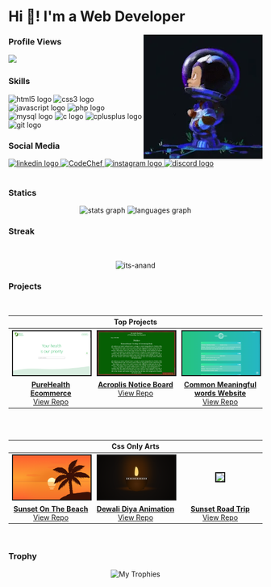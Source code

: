 <h1 align="left">Hi 👋! I'm a Web Developer</h1>

<picture>
  <source media="(max-width:600px)" srcset="#">
  <img src="./images/github.webp" align="right">
</picture>

### Profile Views
<div align="left">
  <img src="https://profile-counter.glitch.me/Its-anand/count.svg?"  />
</div>

### Skills

<div align="left">
  <img src="https://cdn.jsdelivr.net/gh/devicons/devicon/icons/html5/html5-original.svg" height="30" width="42" alt="html5 logo"  />
  <img src="https://cdn.jsdelivr.net/gh/devicons/devicon/icons/css3/css3-original.svg" height="30" width="42" alt="css3 logo"  />
  <!--<img src="https://cdn.jsdelivr.net/gh/devicons/devicon/icons/sass/sass-original.svg" height="30" width="42" alt="sass logo"  />-->
  <img src="https://cdn.jsdelivr.net/gh/devicons/devicon/icons/javascript/javascript-original.svg" height="30" width="42" alt="javascript logo"  />
  <!--<img src="https://cdn.jsdelivr.net/gh/devicons/devicon/icons/react/react-original.svg" height="30" width="42" alt="react logo"  /> 
  <img src="https://cdn.jsdelivr.net/gh/devicons/devicon/icons/nodejs/nodejs-original.svg" height="30" width="42" alt="nodejs logo"  /> -->
  <img src="https://cdn.jsdelivr.net/gh/devicons/devicon/icons/php/php-original.svg" height="30" width="42" alt="php logo"  />
  <img src="https://cdn.jsdelivr.net/gh/devicons/devicon/icons/mysql/mysql-original.svg" height="30" width="42" alt="mysql logo"  />
  <!--<img src="https://cdn.jsdelivr.net/gh/devicons/devicon/icons/python/python-original.svg" height="30" width="42" alt="python logo"  />-->
  <img src="https://cdn.jsdelivr.net/gh/devicons/devicon/icons/c/c-original.svg" height="30" width="42" alt="c logo"  />
  <img src="https://cdn.jsdelivr.net/gh/devicons/devicon/icons/cplusplus/cplusplus-original.svg" height="30" width="42" alt="cplusplus logo"  />
  <img src="https://cdn.jsdelivr.net/gh/devicons/devicon/icons/git/git-original.svg" height="30" width="42" alt="git logo"  />
  <!--<img src="https://cdn.jsdelivr.net/gh/devicons/devicon/icons/wordpress/wordpress-original.svg" height="30" width="42" alt="wordpress logo"  />-->
</div>

### Social Media 


<div align="left">
 <a href="https://www.linkedin.com/in/anand-choudhary-4907251b6/" target="_blank">
  <img src="https://img.shields.io/static/v1?message=LinkedIn&logo=linkedin&label=&color=0077B5&logoColor=white&labelColor=&style=for-the-badge" height="35"      alt="linkedin logo"  />
</a>
 <a href="https://www.codechef.com/users/i_anand" target="_blank">
        <img alt="CodeChef" src="https://img.shields.io/badge/CodeChef-5B4638?style=for-the-badge&logo=codechef&logoColor=white" height="35" alt="CodeChef"/>
 </a>
<a href="https://www.instagram.com/extreme_coder/" target="_blank">
  <img src="https://img.shields.io/static/v1?message=Instagram&logo=instagram&label=&color=E4405F&logoColor=white&labelColor=&style=for-the-badge" height="35" alt="instagram logo"  />
 </a>
<a href="https://discord.com/users/Anand#8607" target="_blank">
  <img src="https://img.shields.io/static/v1?message=Discord&logo=discord&label=&color=7289DA&logoColor=white&labelColor=&style=for-the-badge" height="35" alt="discord logo"  />
 </a>
</div>
<br clear="both">

### Statics

<div align="center">
  <img src="https://github-readme-stats-sigma-five.vercel.app/api?hide_title=false&hide_rank=false&show_icons=true&include_all_commits=true&count_private=true&disable_animations=false&theme=dracula&locale=en&hide_border=false&username=Its-anand" height="150" alt="stats graph"  />
  <img src="https://github-readme-stats-sigma-five.vercel.app/api/top-langs?locale=en&hide_title=false&layout=compact&card_width=320&langs_count=5&theme=dracula&hide_border=false&username=Its-anand" height="150" alt="languages graph"  />
</div>

### Streak
<br clear="both">
<div align="center">
  <p>
   <img align="center" src="https://github-readme-streak-stats.herokuapp.com?user=Its-anand&theme=radical&border_radius=3.4&background=282A36" alt="its-anand" />
  </p>
</div> 

### Projects

<br />
<table>
   <tr><!--Here-->
       <th valign="center" width="33%" colspan="3">
           <div align="center">
               Top Projects
            </div>
        </th>
    </tr>
    <tr>
        <th valign="center" width="33%">
            <div align="center">
                <a href="https://pure-health-natural-products.000webhostapp.com/index.php" target="_blank">
                    <img src="./images/PureHealth.png" border="2" />
                </a>
            </div>
        </th>
        <th valign="center" width="33%">
            <div align="center">
                <a href="https://acroboard.000webhostapp.com/" target="_blank">
                    <img src="./images/Acroboard.png" border="2" />
                </a>
            </div>
        </th>
        <th valign="center" width="33%">
            <div align="center">
                <a href="https://minglish.000webhostapp.com/" target="_blank">
                    <img src="./images/CMW.png" border="2" />
                </a>
            </div>
        </th>
    </tr>
    <tr>
        <td valign="top" width="33%">
            <div align="center">
                <a href="https://pure-health-natural-products.000webhostapp.com/index.php" target="_blank">
                    <b>PureHealth Ecommerce </b>
                </a>
                <br />
                <a href="https://github.com/Its-anand/Pure-Health" target="_blank">
                    View Repo
                </a>
            </div>
        </td>
        <td valign="top" width="33%">
            <div align="center">
                <a href="https://acroboard.000webhostapp.com/" target="_blank">
                    <b>Acroplis Notice Board</b>
                </a>
                <br />
                <a href="https://github.com/Its-anand/Acropolis-Notice-Board" target="_blank">
                    View Repo
                </a>
            </div>
        </td>
        <td valign="top" width="33%">
            <div align="center">
                <a href="https://minglish.000webhostapp.com/" target="_blank">
                    <b>Common Meaningful words Website</b>
                </a>
                <br />
                <a href="https://github.com/Its-anand/CMW-project" target="_blank">
                    View Repo
                </a>
            </div>
        </td>
    </tr>
</table>
<br clear="both">


<br />
<table>
   <tr><!--Here-->
       <th valign="center" width="33%" colspan="3">
           <div align="center">
               Css Only Arts
            </div>
        </th>
    </tr>
    <tr>
        <th valign="center" width="33%">
            <div align="center">
                <a href="https://its-anand.github.io/Sunset-at-the-beach-image-made-with-html-and-css-only/" target="_blank">
                    <img src="./images/Sunset.png" border="2" />
                </a>
            </div>
        </th>
        <th valign="center" width="33%">
            <div align="center">
                <a href="https://its-anand.github.io/Diwali-Special-diya-and-moving-bati-with-html-css-only/" target="_blank">
                    <img src="./images/Diya.png" border="2" />
                </a>
            </div>
        </th>
        <th valign="center" width="33%">
            <div align="center">
                <a href="https://its-anand.github.io/sunset-road-trip/" target="_blank">
                    <img src="./images/Sunset Road Trip.avif" border="2" />
                </a>
            </div>
        </th>
    </tr>
    <tr>
        <td valign="top" width="33%">
            <div align="center">
                <a href="https://its-anand.github.io/Sunset-at-the-beach-image-made-with-html-and-css-only/" target="_blank">
                    <b>Sunset On The Beach</b>
                </a>
                <br />
                <a href="https://github.com/Its-anand/Sunset-on-the-beach-image-made-with-html-and-css-only" target="_blank">
                    View Repo
                </a>
            </div>
        </td>
        <td valign="top" width="33%">
            <div align="center">
                <a href="https://its-anand.github.io/Diwali-Special-diya-and-moving-bati-with-html-css-only/" target="_blank">
                    <b>Dewali Diya Animation</b>
                </a>
                <br />
                <a href="https://github.com/Its-anand/Diwali-Special-diya-and-moving-bati-with-html-css-only" target="_blank">
                    View Repo
                </a>
            </div>
        </td>
        <td valign="top" width="33%">
            <div align="center">
                <a href="https://its-anand.github.io/sunset-road-trip/" target="_blank">
                    <b>Sunset Road Trip</b>
                </a>
                <br />
                <a href="https://github.com/Its-anand/sunset-road-trip" target="_blank">
                    View Repo
                </a>
            </div>
        </td>
    </tr>
</table>

<br clear="both">

### Trophy

<p align="center">
<img src="https://github-profile-trophy.vercel.app/?username=Its-anand&column=4&margin-w=5&margin-h=5&rank=SECRET,SSS,SS,S,AAA,AA,A,B,C&no-frame=true&theme=onestar" alt="My Trophies"/>
</p>

